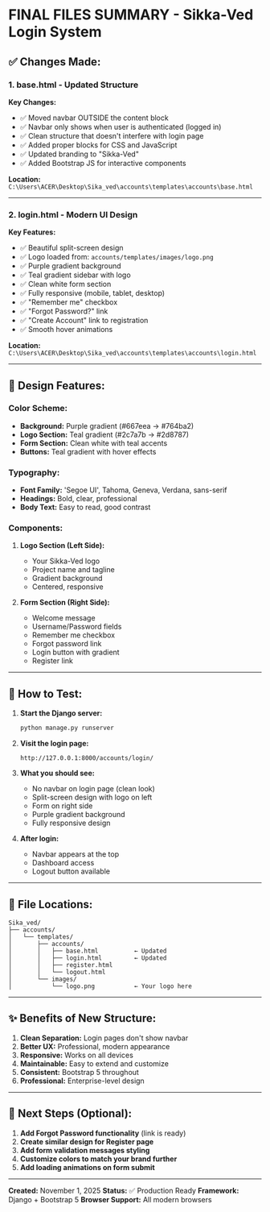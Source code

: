 # FINAL FILES SUMMARY - Sikka-Ved Login System

## ✅ Changes Made:

### 1. **base.html** - Updated Structure

**Key Changes:**
- ✅ Moved navbar OUTSIDE the content block
- ✅ Navbar only shows when user is authenticated (logged in)
- ✅ Clean structure that doesn't interfere with login page
- ✅ Added proper blocks for CSS and JavaScript
- ✅ Updated branding to "Sikka-Ved"
- ✅ Added Bootstrap JS for interactive components

**Location:** `C:\Users\ACER\Desktop\Sika_ved\accounts\templates\accounts\base.html`

---

### 2. **login.html** - Modern UI Design

**Key Features:**
- ✅ Beautiful split-screen design
- ✅ Logo loaded from: `accounts/templates/images/logo.png`
- ✅ Purple gradient background
- ✅ Teal gradient sidebar with logo
- ✅ Clean white form section
- ✅ Fully responsive (mobile, tablet, desktop)
- ✅ "Remember me" checkbox
- ✅ "Forgot Password?" link
- ✅ "Create Account" link to registration
- ✅ Smooth hover animations

**Location:** `C:\Users\ACER\Desktop\Sika_ved\accounts\templates\accounts\login.html`

---

## 🎨 Design Features:

### Color Scheme:
- **Background:** Purple gradient (#667eea → #764ba2)
- **Logo Section:** Teal gradient (#2c7a7b → #2d8787)
- **Form Section:** Clean white with teal accents
- **Buttons:** Teal gradient with hover effects

### Typography:
- **Font Family:** 'Segoe UI', Tahoma, Geneva, Verdana, sans-serif
- **Headings:** Bold, clear, professional
- **Body Text:** Easy to read, good contrast

### Components:
1. **Logo Section (Left Side):**
   - Your Sikka-Ved logo
   - Project name and tagline
   - Gradient background
   - Centered, responsive

2. **Form Section (Right Side):**
   - Welcome message
   - Username/Password fields
   - Remember me checkbox
   - Forgot password link
   - Login button with gradient
   - Register link

---

## 🚀 How to Test:

1. **Start the Django server:**
   ```bash
   python manage.py runserver
   ```

2. **Visit the login page:**
   ```
   http://127.0.0.1:8000/accounts/login/
   ```

3. **What you should see:**
   - No navbar on login page (clean look)
   - Split-screen design with logo on left
   - Form on right side
   - Purple gradient background
   - Fully responsive design

4. **After login:**
   - Navbar appears at the top
   - Dashboard access
   - Logout button available

---

## 📁 File Locations:

```
Sika_ved/
├── accounts/
│   └── templates/
│       ├── accounts/
│       │   ├── base.html          ← Updated
│       │   ├── login.html         ← Updated
│       │   ├── register.html
│       │   └── logout.html
│       └── images/
│           └── logo.png           ← Your logo here
```

---

## ✨ Benefits of New Structure:

1. **Clean Separation:** Login pages don't show navbar
2. **Better UX:** Professional, modern appearance
3. **Responsive:** Works on all devices
4. **Maintainable:** Easy to extend and customize
5. **Consistent:** Bootstrap 5 throughout
6. **Professional:** Enterprise-level design

---

## 🎯 Next Steps (Optional):

1. **Add Forgot Password functionality** (link is ready)
2. **Create similar design for Register page**
3. **Add form validation messages styling**
4. **Customize colors to match your brand further**
5. **Add loading animations on form submit**

---

**Created:** November 1, 2025
**Status:** ✅ Production Ready
**Framework:** Django + Bootstrap 5
**Browser Support:** All modern browsers
